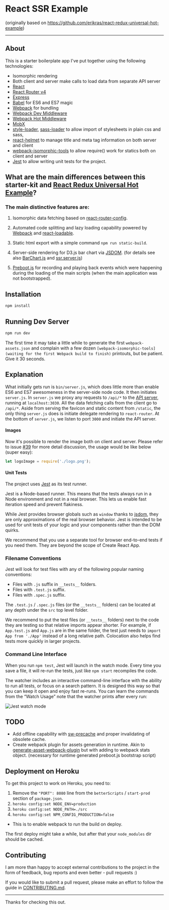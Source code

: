 # React SSR Example


(originally based on https://github.com/erikras/react-redux-universal-hot-example)

---

## About

This is a starter boilerplate app I've put together using the following technologies:

* Isomorphic rendering
* Both client and server make calls to load data from separate API server
* [React](https://github.com/facebook/react)
* [React Router v4](https://github.com/ReactTraining/react-router)
* [Express](http://expressjs.com)
* [Babel](http://babeljs.io) for ES6 and ES7 magic
* [Webpack](http://webpack.github.io) for bundling
* [Webpack Dev Middleware](http://webpack.github.io/docs/webpack-dev-middleware.html)
* [Webpack Hot Middleware](https://github.com/glenjamin/webpack-hot-middleware)
* [MobX](https://github.com/mobxjs/mobx)
* [style-loader](https://github.com/webpack/style-loader), [sass-loader](https://github.com/jtangelder/sass-loader) to allow import of stylesheets in plain css and sass,
* [react-helmet](https://github.com/nfl/react-helmet) to manage title and meta tag information on both server and client
* [webpack-isomorphic-tools](https://github.com/halt-hammerzeit/webpack-isomorphic-tools) to allow require() work for statics both on client and server
* [Jest](https://facebook.github.io/jest/) to allow writing unit tests for the project.

## What are the main differences between this starter-kit and [React Redux Universal Hot Example](https://github.com/erikras/react-redux-universal-hot-example)?

### The main distinctive features are:

1. Isomorphic data fetching based on 
[react-router-config](https://github.com/ReactTraining/react-router/tree/master/packages/react-router-config).

2. Automated code splitting and lazy loading capability powered by [Webpack](https://github.com/webpack/webpack) 
and [react-loadable](https://github.com/thejameskyle/react-loadable).

3. Static html export with a simple command `npm run static-build`.

4. Server-side rendering for D3.js bar chart via [JSDOM](https://github.com/tmpvar/jsdom).
(for details see also 
[BarChart.js](https://github.com/ArturJS/React-SSR-Example/blob/master/src/client/components/common/BarChart/BarChart.js)
and [ssr.server.js](https://github.com/ArturJS/React-SSR-Example/blob/master/src/server/ssr.server.js))

5. [Preboot.js](https://github.com/angular/preboot) 
for recording and playing back events which were happening 
during the loading of the main scripts 
(when the main application was not bootstrapped).

## Installation

```bash
npm install
```

## Running Dev Server

```bash
npm run dev
```

The first time it may take a little while to generate the first `webpack-assets.json` and complain with a few dozen `[webpack-isomorphic-tools] (waiting for the first Webpack build to finish)` printouts, but be patient. Give it 30 seconds.

## Explanation

What initially gets run is `bin/server.js`, which does little more than enable ES6 and ES7 awesomeness in the
server-side node code. It then initiates `server.js`. In `server.js` we proxy any requests to `/api/*` to the
[API server](#api-server), running at `localhost:3030`. All the data fetching calls from the client go to `/api/*`.
Aside from serving the favicon and static content from `/static`, the only thing `server.js` does is initiate delegate
rendering to `react-router`. At the bottom of `server.js`, we listen to port `3000` and initiate the API server.

#### Images

Now it's possible to render the image both on client and server. Please refer to issue [#39](https://github.com/erikras/react-redux-universal-hot-example/issues/39) for more detail discussion, the usage would be like below (super easy):

```javascript
let logoImage = require('./logo.png');
```

#### Unit Tests

The project uses [Jest](https://facebook.github.io/jest/) as its test runner. 

Jest is a Node-based runner. This means that the tests always run in a Node environment and not in a real browser. This lets us enable fast iteration speed and prevent flakiness.
            
While Jest provides browser globals such as `window` thanks to [jsdom](https://github.com/tmpvar/jsdom), they are only approximations of the real browser behavior. Jest is intended to be used for unit tests of your logic and your components rather than the DOM quirks.
            
We recommend that you use a separate tool for browser end-to-end tests if you need them. They are beyond the scope of Create React App.

### Filename Conventions

Jest will look for test files with any of the following popular naming conventions:

* Files with `.js` suffix in `__tests__` folders.
* Files with `.test.js` suffix.
* Files with `.spec.js` suffix.

The `.test.js` / `.spec.js` files (or the `__tests__` folders) can be located at any depth under the `src` top level folder.

We recommend to put the test files (or `__tests__` folders) next to the code they are testing so that relative imports appear shorter. For example, if `App.test.js` and `App.js` are in the same folder, the test just needs to `import App from './App'` instead of a long relative path. Colocation also helps find tests more quickly in larger projects.

### Command Line Interface

When you run `npm test`, Jest will launch in the watch mode. Every time you save a file, it will re-run the tests, just like `npm start` recompiles the code.

The watcher includes an interactive command-line interface with the ability to run all tests, or focus on a search pattern. It is designed this way so that you can keep it open and enjoy fast re-runs. You can learn the commands from the “Watch Usage” note that the watcher prints after every run:

![Jest watch mode](http://facebook.github.io/jest/img/blog/15-watch.gif)


## TODO
* Add offline capability with [sw-precache](https://github.com/GoogleChromeLabs/sw-precache) 
and proper invalidating of obsolete cache.
* Create webpack plugin for assets generation in runtime. 
Akin to [generate-asset-webpack-plugin](https://github.com/kjbekkelund/generate-asset-webpack-plugin)
but with adding to webpack stats object.
(necessary for runtime generated preboot.js bootstrap script)

## Deployment on Heroku

To get this project to work on Heroku, you need to:

1. Remove the `"PORT": 8080` line from the `betterScripts` / `start-prod` section of `package.json`.
2. `heroku config:set NODE_ENV=production`
3. `heroku config:set NODE_PATH=./src`
4. `heroku config:set NPM_CONFIG_PRODUCTION=false`
  * This is to enable webpack to run the build on deploy.

The first deploy might take a while, but after that your `node_modules` dir should be cached.

## Contributing

I am more than happy to accept external contributions to the project in the form of feedback, bug reports and even better - pull requests :) 

If you would like to submit a pull request, please make an effort to follow the guide in [CONTRIBUTING.md](CONTRIBUTING.md). 
 
---
Thanks for checking this out.
